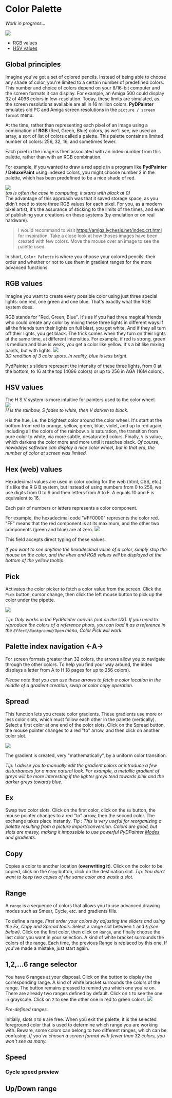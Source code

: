 # Color Palette

_Work in progress..._

![](palette.png)

- [RGB values](#rgb)
- [HSV values](#hsv)

## Global principles

Imagine you've got a set of colored pencils. Instead of being able to choose any shade of color, you're limited to a certain number of predefined colors. This number and choice of colors depend on your 8/16-bit computer and the screen formats it can display. For example, an Amiga 500 could display 32 of 4096 colors in low-resolution. Today, these limits are simulated, as the screen resolutions available are all in 16 million colors. **PyDPainter** emulates old PC and Amiga screen resolutions in the `picture / screen format` menu.

At the time, rather than representing each pixel of an image using a combination of **RGB** (Red, Green, Blue) colors, as we'll see, we used an array, a sort of list of colors called a palette. This palette contains a limited number of colors: 256, 32, 16, and sometimes fewer.

Each pixel in the image is then associated with an index number from this palette, rather than with an RGB combination.

For example, if you wanted to draw a red apple in a program like **PydPainter / DeluxePaint** using indexed colors, you might choose number 2 in the palette, which has been predefined to be a nice shade of red.


![](apple.png)  
*(as is often the case in computing, it starts with black at 0)*  
The advantage of this approach was that it saved storage space, as you didn't need to store three RGB values for each pixel. 
For you, as a modern pixel artist, it's the assurance of sticking to the limits of the times, and even of publishing your creations on these systems (by emulation or on real hardware).

> I would recommand to visit https://amiga.lychesis.net/index.crt.html for inspiration. Take a close look at how thoses images have been created with few colors. Move the mouse over an image to see the palette used.

In short, `Color Palette` is where you choose your colored pencils, their order and whether or not to use them in gradient ranges for the more advanced functions.

## RGB values

Imagine you want to create every possible color using just three special lights: one red, one green and one blue. That's exactly what the RGB system does.

RGB stands for "Red, Green, Blue". It's as if you had three magical friends who could create any color by mixing these three lights in different ways.If all the friends turn their lights on full blast, you get white. And if they all turn off their lights, you get black. The trick comes when they turn on their lights at the same time, at different intensities. For example, if red is strong, green is medium and blue is weak, you get a color like yellow. It's a bit like mixing paints, but with lights.
![](RGB-palette-3D.jpg)  
*3D rendition of 3 color spots. In reality, blue is less bright.*

PydPainter's sliders represent the intensity of these three lights, from 0 at the bottom, to 16 at the top (4096 colors) or up to 256 in AGA (16M colors).


## HSV values
The H S V system is more intuitive for painters used to the color wheel.  
![](HSV.PNG)  
*H is the rainbow, S fades to white, then V darken to black.*  

`H` is the hue, i.e. the brightest color around the color wheel. It's start at the bottom from red to orange, yellow, green, blue, violet, and up to red again, including all the colors of the rainbow. `S` is saturation, the transition from pure color to white, via more subtle, desaturated colors. Finally, `V` is value, which darkens the color more and more until it reaches black. *Of course, nowadays software can display a nice color wheel, but in that era, the number of color at screen was limited.*

## Hex (web) values

Hexadecimal values are used in color coding for the web (html, CSS, etc.). It's like the R G B system, but instead of using numbers from 0 to 256, we use digits from 0 to 9 and then letters from A to F. A equals 10 and F is equivalent to 16.

Each pair of numbers or letters represents a color component.

For example, the hexadecimal code "#FF0000" represents the color red. "FF" means that the red component is at its maximum, and the other two components (green and blue) are at zero.
![](hex-colors.png)

This field accepts direct typing of these values.

*If you want to see anytime the hexadecimal value of a color, simply stop the mouse on the color, and the #hex and RGB values will be displayed at the bottom of the yellow tooltip.*


## Pick
Activates the color picker to fetch a color value from the screen. Click the `Pick` button, cursor change, then click the left mouse button to pick up the color under the pipette.  

![](pick-cursor.png)

*Tip: Only works in the PydPainter canvas (not on the UX). If you need to reproduce the colors of a reference photo, you can load it as a reference in the `Effect/Background/Open` menu, Color Pick will work.*

## Palette index navigation <-A-> 
For screen formats greater than 32 colors, the arrows allow you to navigate through the other colors. To help you find your way around, the index displays a letter from A to H (8 pages for up to 256 colors).

*Please note that you can use these arrows to fetch a color location in the middle of a gradient creation, swap or color copy operation.*
## Spread
This function lets you create color gradients. These gradients use more or less color slots, which must follow each other in the palette (vertically). Select a first color at one end of the color slots. Click on the Spread button, the mouse pointer changes to a red "to" arrow, and then click on another color slot.  

![](spread.png)  

The gradient is created, very "mathematically", by a uniform color transition.

*Tip: I advise you to manually edit the gradient colors or introduce a few disturbances for a more natural look. For example, a metallic gradient of greys will be more interesting if the lighter greys tend towards pink and the darker greys towards blue.*
## Ex
Swap two color slots. Click on the first color, click on the `Ex` button, the mouse pointer changes to a red "to" arrow, then the second color. The exchange takes place instantly.
*Tip : This is very useful for reorganizing a palette resulting from a picture import/conversion. Colors are good, but slots are messy, making it impossible to use powerful PyDPainter [Modes](menus/src/mode.md) and gradients.*
## Copy
Copies a color to another location (**overwriting it**). Click on the color to be copied, click on the `Copy` button, click on the destination slot.
*Tip: You don't want to keep two copies of the same color and waste a slot.*
## Range
A `range` is a sequence of colors that allows you to use advanced drawing modes such as Smear, Cycle, etc. and gradients fills. 

To define a range. *First order your colors by adjusting the sliders and using the Ex, Copy and Spread tools.* Select a range slot between `1` and `6` *(see below)*.  Click on the first color, then click on `Range`, and finally choose the last color you want in your selection. A kind of white bracket surrounds the colors of the range. Each time, the previous Range is replaced by this one. If you've made a mistake, just start again.

## 1,2,…6 range selector

You have 6 ranges at your disposal. Click on the button to display the corresponding range. A kind of white bracket surrounds the colors of the range. The button remains pressed to remind you which one you're on. There are already two ranges defined by default. Click on `1` to see the one in grayscale. Click on `2` to see the other one in red to green colors.
![](Range-2.png)  

*Pre-defined ranges.*

 Initially, slots `3` to `6` are free. When you exit the palette, it is the selected foreground color that is used to determine which range you are working with. Beware, some colors can belong to two different ranges, which can be confusing.
*If you've chosen a screen format with fewer than 32 colors, you won't see as many.*
## Speed
### Cycle speed preview
## Up/Down range


